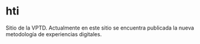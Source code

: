 # hti
Sitio de la VPTD. Actualmente en este sitio se encuentra publicada la nueva metodología de experiencias digitales.

